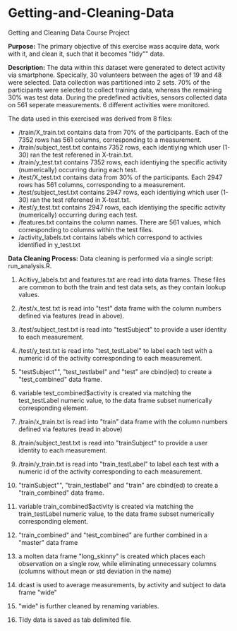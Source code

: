 Getting-and-Cleaning-Data
=========================

Getting and Cleaning Data Course Project

**Purpose:**
The primary objective of this exercise wass acquire data, work with it, and clean it, such that it becomes "tidy"" data.

**Description:**
The data within this dataset were generated to detect activity via smartphone. Specically, 30 volunteers between the ages of 19 and 48 were selected. Data collection was partitioned into 2 sets. 70% of the participants were selected to collect training data, whereas the remaining 30% was test data. During the predefined activities, sensors collected data on 561 seperate measurements. 6 different activities were monitored. 

The data used in this exercised was derived from 8 files:
- /train/X_train.txt contains data from 70% of the participants. Each of the 7352 rows has 561 columns, corresponding to a measurement.
- /train/subject_test.txt contains 7352 rows, each identiying which user (1-30) ran the test referened in X-train.txt.
- /train/y_test.txt contains 7352 rows, each identiying the specific activity (numerically) occurring during each test.
- /test/X_test.txt contains data from 30% of the participants. Each 2947 rows has 561 columns, corresponding to a measurement.
- /test/subject_test.txt contains 2947 rows, each identiying which user (1-30) ran the test referened in X-test.txt.
- /test/y_test.txt contains 2947 rows, each identiying the specific activity (numerically) occurring during each test.
- /features.txt contains the column names. There are 561 values, which corresponding to columns within the test files.
- /activity_labels.txt contains labels which correspond to activies identified in y_test.txt

**Data Cleaning Process:**
Data cleaning is performed via a single script: run_analysis.R.

1. Acitivy_labels.txt and features.txt are read into data frames. These files are common to both the train and test data sets, as they contain lookup values.

2. /test/x_test.txt is read into "test" data frame with the column numbers defined via features (read in above).

3. /test/subject_test.txt is read into "testSubject" to provide a user identity to each measurement.

4. /test/y_test.txt is read into "test_testLabel" to label each test with a numeric id of the activity corresponding to each measurement.

5. "testSubject"", "test_testlabel" and "test" are cbind(ed) to create a "test_combined" data frame.

6. variable test_combined$activity is created via matching the test_testLabel numeric value, to the data frame subset numerically corresponding element.

7. /train/x_train.txt is read into "train" data frame with the column numbers defined via features (read in above)

8. /train/subject_test.txt is read into "trainSubject" to provide a user identity to each measurement.

9. /train/y_train.txt is read into "train_testLabel" to label each test with a numeric id of the activity corresponding to each measurement.

10. "trainSubject"", "train_testlabel" and "train" are cbind(ed) to create a "train_combined" data frame.

11. variable train_combined$activity is created via matching the train_testLabel numeric value, to the data frame subset numerically corresponding element.

12. "train_combined" and "test_combined" are further combined in a "master" data frame

13. a molten data frame "long_skinny" is created which places each observation on a single row, while eliminating unnecessary columns (columns without mean or std deviation in the name)

14. dcast is used to average measurements, by activity and subject to data frame "wide"

15. "wide" is further cleaned by renaming variables.

16. Tidy data is saved as tab delimited file.



